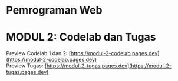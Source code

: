 # Pemrograman Web
# MODUL 2: Codelab dan Tugas

Preview Codelab 1 dan 2: [https://modul-2-codelab.pages.dev](https://modul-2-codelab.pages.dev)  
Preview Tugas: [https://modul-2-tugas.pages.dev](https://modul-2-tugas.pages.dev)